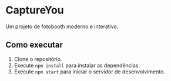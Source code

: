 # CaptureYou

Um projeto de fotobooth moderno e interativo.

## Como executar

1. Clone o repositório.
2. Execute `npm install` para instalar as dependências.
3. Execute `npm start` para iniciar o servidor de desenvolvimento.
